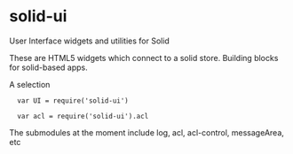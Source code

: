 # solid-ui
User Interface widgets and utilities for Solid

These are HTML5 widgets which connect to a solid store.   Building blocks for solid-based apps.

A selection
```
  var UI = require('solid-ui')

  var acl = require('solid-ui').acl
```
The submodules at the moment include log, acl, acl-control, messageArea, etc
